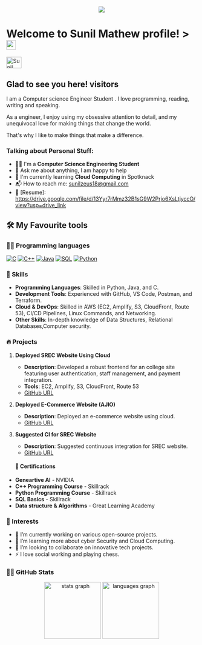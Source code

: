 <h1 align="center">
    <img src="https://readme-typing-svg.herokuapp.com?font=Righteous&size=35&color=FF5733&center=true&vCenter=true&width=500&height=70&duration=3500&lines=welcome!+✌️;+I'm+Sunil!;+Welcome+to+my+GitHub+Profile!" />
</h1>

# Welcome to Sunil Mathew profile! ><img src="https://media.giphy.com/media/hvRJCLFzcasrR4ia7z/giphy.gif" width="25px"></a>

<a href="https://www.linkedin.com/in/sunil-mathew-t-g/" target="_blank"><img align="center" src="https://raw.githubusercontent.com/rahuldkjain/github-profile-readme-generator/master/src/images/icons/Social/linked-in-alt.svg" alt="Sunil Mathew" height="30" width="40" /></a>
&nbsp;
## Glad to see you here!&nbsp;visitors

I am a Computer science  Engineer Student . I love programming, reading, writing and speaking.

As a engineer, I enjoy using my obsessive attention to detail, and my unequivocal love for making things that change the world.

That's why I like to make things that make a difference.

### Talking about Personal Stuff:

- 👨‍🎓 I'm a **Computer Science Engineering Student**
- 💬 Ask me about anything, I am happy to help
- 🌱 I'm currently learning **Cloud Computing** in Spotknack
- 📬 How to reach me: sunilzeus18@gmail.com
- 📝 [Resume]: https://drive.google.com/file/d/13Yyr7rMmz32B1sG9W2Prjo6XsLtjyccO/view?usp=drive_link
 
## 🛠️ My Favourite tools

### 👨‍💻 Programming languages
<p>
  <a href="#"><img alt="C" src="https://custom-icon-badges.herokuapp.com/badge/C-03599C.svg?logo=c-in-hexagon&logoColor=white"></a>
    <a href="#"><img alt="C++" src="https://custom-icon-badges.herokuapp.com/badge/C++-9C033A.svg?logo=cpp2&logoColor=white"></a>
     <a href="#"><img alt="Java" src="https://img.shields.io/badge/Java-007396.svg?logo=java&logoColor=white"></a>
        <a href="#"><img alt="SQL" src="https://custom-icon-badges.herokuapp.com/badge/SQL-025E8C.svg?logo=database&logoColor=white"></a>
            <a href="#"><img alt="Python" src="https://img.shields.io/badge/Python-14354C.svg?logo=python&logoColor=white"></a>

### 💼 Skills

- **Programming Languages**: Skilled in Python, Java, and C.
- **Development Tools**: Experienced with GitHub, VS Code, Postman, and Terraform.
- **Cloud & DevOps**: Skilled in AWS (EC2, Amplify, S3, CloudFront, Route 53), CI/CD Pipelines, Linux Commands, and Networking.
- **Other Skills**: In-depth knowledge of Data Structures, Relational Databases,Computer security.

### 🔥 Projects

1. **Deployed SREC Website Using Cloud**
   - **Description**: Developed a robust frontend for an college site featuring user authentication, staff management, and payment integration.
   - **Tools**: EC2, Amplify, S3, CloudFront, Route 53
   - [GitHub URL](https://github.com/Arjun-Debugs/SREC-Website)

2. **Deployed E-Commerce Website (AJIO)**
   - **Description**: Deployed an e-commerce website using cloud.
   - [GitHub URL](https://github.com/Arjun-Debugs/Myntra-Clone)

3. **Suggested CI for SREC Website**
   - **Description**: Suggested continuous integration for SREC website.
   - [GitHub URL](https://github.com/Arjun-Debugs/SREC-CI)
     
    #### 📜 Certifications
     
- **Geneartive AI** - NVIDIA
- **C++ Programming Course** - Skillrack
- **Python Programming Course** - Skillrack
- **SQL Basics** - Skillrack
- **Data structure & Algorithms** - Great Learning Academy

### 🌟  Interests
- 🔭 I’m currently working on various open-source projects.
- 🌱 I’m learning more about cyber Security and Cloud Computing.
- 👯 I’m looking to collaborate on innovative tech projects.
- ⚡ I love social working and playing chess.

### 👨‍💻 GitHub Stats
<div align="center">
  <img src="https://github-readme-stats.vercel.app/api?username=Sunil-mathew18&hide_title=false&hide_rank=false&show_icons=true&include_all_commits=true&count_private=true&disable_animations=false&theme=dracula&locale=en&hide_border=false&order=1" height="150" alt="stats graph"  />
  <img src="https://github-readme-stats.vercel.app/api/top-langs?username=Sunil-mathew18&locale=en&hide_title=false&layout=compact&card_width=320&langs_count=5&theme=dracula&hide_border=false&order=2" height="150" alt="languages graph"  />
</div>
